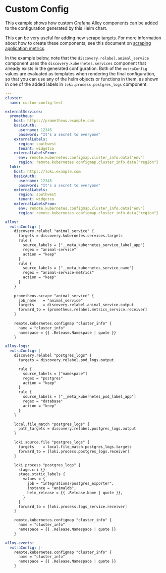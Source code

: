 # Custom Config

This example shows how custom [Grafana Alloy](https://grafana.com/docs/alloy/latest/) components can be added to the
configuration generated by this Helm chart.

This can be very useful for adding new scrape targets. For more information about how to create these components, see
this document on [scraping application metrics](../../charts/k8s-monitoring/docs/ScrapeApplicationMetrics.md).

In the example below, note that the `discovery.relabel.animal_service` component uses
the `discovery.kubernetes.services` component that already exists in the generated configuration. Both of
the `extraConfig` values are evaluated as templates when rendering the final configuration, so that you can use any of
the helm objects or functions in them, as shown in one of the added labels in `loki.process.postgres_logs` component.

<!-- values file start -->
```yaml
---
cluster:
  name: custom-config-test

externalServices:
  prometheus:
    host: https://prometheus.example.com
    basicAuth:
      username: 12345
      password: "It's a secret to everyone"
    externalLabels:
      region: southwest
      tenant: widgetco
    externalLabelsFrom:
      env: remote.kubernetes.configmap.cluster_info.data["env"]
      region: remote.kubernetes.configmap.cluster_info.data["region"]
  loki:
    host: https://loki.example.com
    basicAuth:
      username: 12345
      password: "It's a secret to everyone"
    externalLabels:
      region: southwest
      tenant: widgetco
    externalLabelsFrom:
      env: remote.kubernetes.configmap.cluster_info.data["env"]
      region: remote.kubernetes.configmap.cluster_info.data["region"]

alloy:
  extraConfig: |-
    discovery.relabel "animal_service" {
      targets = discovery.kubernetes.services.targets
      rule {
        source_labels = ["__meta_kubernetes_service_label_app"]
        regex = "animal-service"
        action = "keep"
      }
      rule {
        source_labels = ["__meta_kubernetes_service_name"]
        regex = "animal-service-metrics"
        action = "keep"
      }
    }
  
    prometheus.scrape "animal_service" {
      job_name   = "animal_service"
      targets    = discovery.relabel.animal_service.output
      forward_to = [prometheus.relabel.metrics_service.receiver]
    }
  
    remote.kubernetes.configmap "cluster_info" {
      name = "cluster_info"
      namespace = {{ .Release.Namespace | quote }}
    }

alloy-logs:
  extraConfig: |-
    discovery.relabel "postgres_logs" {
      targets = discovery.relabel.pod_logs.output

      rule {
        source_labels = ["namespace"]
        regex = "postgres"
        action = "keep"
      }
      rule {
        source_labels = ["__meta_kubernetes_pod_label_app"]
        regex = "database"
        action = "keep"
      }
    }

    local.file_match "postgres_logs" {
      path_targets = discovery.relabel.postgres_logs.output
    }

    loki.source.file "postgres_logs" {
      targets    = local.file_match.postgres_logs.targets
      forward_to = [loki.process.postgres_logs.receiver]
    }

    loki.process "postgres_logs" {
      stage.cri {}
      stage.static_labels {
        values = {
          job = "integrations/postgres_exporter",
          instance = "animaldb",
          helm_release = {{ .Release.Name | quote }},
        }
      }
      forward_to = [loki.process.logs_service.receiver]
    }

    remote.kubernetes.configmap "cluster_info" {
      name = "cluster_info"
      namespace = {{ .Release.Namespace | quote }}
    }

alloy-events:
  extraConfig: |-
    remote.kubernetes.configmap "cluster_info" {
      name = "cluster_info"
      namespace = {{ .Release.Namespace | quote }}
    }
```
<!-- values file end -->
